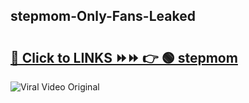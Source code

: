 
 ## stepmom-Only-Fans-Leaked

# <h2><a href="https://clipsfans.com/stepmom&ref=git">🔗 Click to LINKS ⏩⏩ 👉 🟢 stepmom </a></h2>

<a href="https://clipsfans.com/stepmom&ref=git" rel="nofollow" data-target="animated-image.originalLink"><img src="https://i.ibb.co.com/xMMVF88/686577567.gif" alt="Viral Video Original" style="max-width: 100%; display: inline-block;" data-target="animated-image.originalImage"></a>
